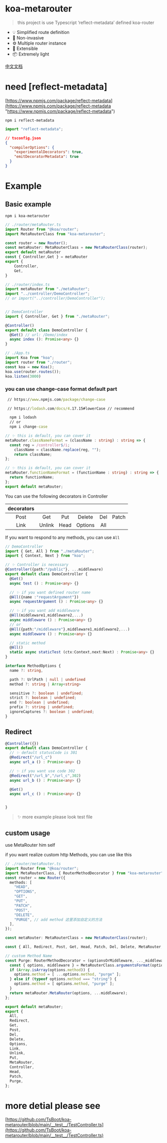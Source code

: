 # koa-metarouter

> this project is use Typescript ‘reflect-metadata’ defined koa-router

- 💡 Simplified route definition
- 🔑 Non-invasive
- ⚙️ Multiple router instance
- 🔌 Extensible
- 📦 Extremely light

[中文文档](https://github.com/TsBoot/koa-metarouter/blob/main/README.zh.md)

# need \[reflect-metadata]

[https://www.npmjs.com/package/reflect-metadata](https://www.npmjs.com/package/reflect-metadata "https://www.npmjs.com/package/reflect-metadata")

`npm i reflect-metadata`

```typescript
import "reflect-metadata";
```

```json
// tsconfig.json
{
  "compilerOptions": {
    "experimentalDecorators": true,
    "emitDecoratorMetadata": true
  }
}
```

# Example
## Basic example

`npm i koa-metarouter`

```typescript
// ./router/metaRouter.ts
import Router from "@koa/router";
import MetaRouterClass from "koa-metarouter";

const router = new Router();
const metaRouter: MetaRouterClass = new MetaRouterClass(router);
export default metaRouter
const { Controller,Get } = metaRouter
export {
    Controller,
    Get,
}

// ./router/index.ts
import metaRouter from "./metaRouter";
import "../controller/DemoController";
// or import("../controller/DemoController");


// DemoController
import { Controller, Get } from "./metaRouter";

@Controller()
export default class DemoController {
  @Get() // url: /Demo/index
  async index (): Promise<any> {}
}

// ./App.ts
import Koa from "koa";
import router from "./router";
const koa = new Koa();
koa.use(router.routes());
koa.listen(3000)
```

### you can use change-case format default part
```cmd
 // https://www.npmjs.com/package/change-case

 // https://lodash.com/docs/4.17.15#lowerCase // recommend

  npm i lodash
  // or
  npm i change-case
```

```typescript
// ✨ this is default, you can cover it 
metaRouter.classNameFormat = (className : string) : string => {
  const reg = /controller$/i;
    className = className.replace(reg, "");
    return className;
};

// ✨ this is default, you can cover it 
metaRouter.functionNameFormat = (functionName : string) : string => {
  return functionName;
};
export default metaRouter;

```

  You can use the following decorators in Controller


| decorators ||||||
|   :----:   |   :----:   |    :----:  |    :----: | :----:  |  :----: |
|    Post    |     Get    |    Put     |  Delete   |   Del   |  Patch  |
|    Link    |    Unlink  |    Head    |  Options  |   All   |         |


  If you want to respond to any methods, you can use `All`

```typescript
// DemoController
import { Get, All } from "./metaRouter";
import { Context, Next } from "koa";

// ✨ Controller is necessary
@Controller({path:"/public"}, ...middleware) 
export default class DemoController {
  @Get()
  async test () : Promise<any> {}

  // ✨ if you want defined router name
  @All({name :"requestArgument"})
  async requestArgument () : Promise<any> {}

  // ✨ if you want add middleware
  @All(middleware1,middleware2,...)
  async middleware () : Promise<any> {}
  // or
  @All({path:"/middleware"},middleware1,middleware2,...)
  async middleware () : Promise<any> {}

  // static method 
  @All()
  static async staticTest (ctx:Context,next:Next) : Promise<any> {}
}

```

```typescript
interface MethodOptions {
  name ?: string,

  path ?: UrlPath | null | undefined
  method ?: string | Array<string>

  sensitive ?: boolean | undefined;
  strict ?: boolean | undefined;
  end ?: boolean | undefined;
  prefix ?: string | undefined;
  ignoreCaptures ?: boolean | undefined;
}
```

## Redirect

```typescript
@Controller({})
export default class DemoController {
  // ✨ default statusCode is 301
  @Redirect("/url_c")
  async url_a () : Promise<any> {}

  // ✨ if you want use code 302
  @Redirect("/url_b","/url_c",302)
  async url_b () : Promise<any> {}

  @Get()
  async url_c () : Promise<any> {}


}
```
>   ✨ more example please look test file

## custom usage
  use MetaRouter him self

  if you want realize custom http Methods, you can use like this

```typescript
// ./router/metaRouter.ts
import Router from "@koa/router";
import MetaRouterClass, { RouterMethodDecorator } from "koa-metarouter";
const router = new Router({
  methods: [
    "HEAD",
    "OPTIONS",
    "GET",
    "PUT",
    "PATCH",
    "POST",
    "DELETE",
    "PURGE", // add method 这里添加自定义的方法
  ],
});

const metaRouter: MetaRouterClass = new MetaRouterClass(router);

const { All, Redirect, Post, Get, Head, Patch, Del, Delete, MetaRouter, Controller, Options, Link, Unlink, Put } = metaRouter;

// custom Method Name
const Purge: RouterMethodDecorator = (optionsOrMiddleware, ..._middleware) => {
  const { options, middleware } = MetaRouterClass.argumentsFormat(optionsOrMiddleware, ..._middleware);
  if (Array.isArray(options.method)) {
    options.method = [ ...options.method, "purge" ];
  } else if (typeof options.method === "string") {
    options.method = [ options.method, "purge" ];
  }
  return metaRouter.MetaRouter(options, ...middleware);
};

export default metaRouter;
export {
  All,
  Redirect,
  Get,
  Post,
  Del,
  Delete,
  Options,
  Link,
  Unlink,
  Put,
  MetaRouter,
  Controller,
  Head,
  Patch,
  Purge,
};


```

# more detial please see

[https://github.com/TsBoot/koa-metarouter/blob/main/__test__/TestController.ts](https://github.com/TsBoot/koa-metarouter/blob/main/__test__/TestController.ts)